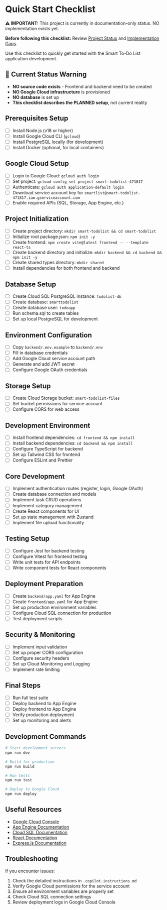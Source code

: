 # Quick Start Checklist

**⚠️ IMPORTANT:** This project is currently in documentation-only status. NO implementation exists yet.

**Before following this checklist:** Review [Project Status](./project/PROJECT_STATUS.md) and [Implementation Gaps](./project/IMPLEMENTATION_GAPS.md).

Use this checklist to quickly get started with the Smart To-Do List application development.

## 🚨 Current Status Warning

- **NO source code exists** - Frontend and backend need to be created
- **NO Google Cloud infrastructure** is provisioned
- **NO database** is set up
- **This checklist describes the PLANNED setup**, not current reality

## Prerequisites Setup
- [ ] Install Node.js (v18 or higher)
- [ ] Install Google Cloud CLI (`gcloud`)
- [ ] Install PostgreSQL locally (for development)
- [ ] Install Docker (optional, for local containers)

## Google Cloud Setup
- [ ] Login to Google Cloud: `gcloud auth login`
- [ ] Set project: `gcloud config set project smart-todolist-471817`
- [ ] Authenticate: `gcloud auth application-default login`
- [ ] Download service account key for `smartlist@smart-todolist-471817.iam.gserviceaccount.com`
- [ ] Enable required APIs (SQL, Storage, App Engine, etc.)

## Project Initialization
- [ ] Create project directory: `mkdir smart-todolist && cd smart-todolist`
- [ ] Initialize root package.json: `npm init -y`
- [ ] Create frontend: `npm create vite@latest frontend -- --template react-ts`
- [ ] Create backend directory and initialize: `mkdir backend && cd backend && npm init -y`
- [ ] Create shared types directory: `mkdir shared`
- [ ] Install dependencies for both frontend and backend

## Database Setup
- [ ] Create Cloud SQL PostgreSQL instance: `todolist-db`
- [ ] Create database: `smarttodolist`
- [ ] Create database user: `todoapp`
- [ ] Run schema.sql to create tables
- [ ] Set up local PostgreSQL for development

## Environment Configuration
- [ ] Copy `backend/.env.example` to `backend/.env`
- [ ] Fill in database credentials
- [ ] Add Google Cloud service account path
- [ ] Generate and add JWT secret
- [ ] Configure Google OAuth credentials

## Storage Setup
- [ ] Create Cloud Storage bucket: `smart-todolist-files`
- [ ] Set bucket permissions for service account
- [ ] Configure CORS for web access

## Development Environment
- [ ] Install frontend dependencies: `cd frontend && npm install`
- [ ] Install backend dependencies: `cd backend && npm install`
- [ ] Configure TypeScript for backend
- [ ] Set up Tailwind CSS for frontend
- [ ] Configure ESLint and Prettier

## Core Development
- [ ] Implement authentication routes (register, login, Google OAuth)
- [ ] Create database connection and models
- [ ] Implement task CRUD operations
- [ ] Implement category management
- [ ] Create React components for UI
- [ ] Set up state management with Zustand
- [ ] Implement file upload functionality

## Testing Setup
- [ ] Configure Jest for backend testing
- [ ] Configure Vitest for frontend testing
- [ ] Write unit tests for API endpoints
- [ ] Write component tests for React components

## Deployment Preparation
- [ ] Create `backend/app.yaml` for App Engine
- [ ] Create `frontend/app.yaml` for App Engine
- [ ] Set up production environment variables
- [ ] Configure Cloud SQL connection for production
- [ ] Test deployment scripts

## Security & Monitoring
- [ ] Implement input validation
- [ ] Set up proper CORS configuration
- [ ] Configure security headers
- [ ] Set up Cloud Monitoring and Logging
- [ ] Implement rate limiting

## Final Steps
- [ ] Run full test suite
- [ ] Deploy backend to App Engine
- [ ] Deploy frontend to App Engine
- [ ] Verify production deployment
- [ ] Set up monitoring and alerts

## Development Commands

```bash
# Start development servers
npm run dev

# Build for production
npm run build

# Run tests
npm run test

# Deploy to Google Cloud
npm run deploy
```

## Useful Resources

- [Google Cloud Console](https://console.cloud.google.com/)
- [App Engine Documentation](https://cloud.google.com/appengine/docs)
- [Cloud SQL Documentation](https://cloud.google.com/sql/docs)
- [React Documentation](https://react.dev/)
- [Express.js Documentation](https://expressjs.com/)

## Troubleshooting

If you encounter issues:
1. Check the detailed instructions in `.copilot-instructions.md`
2. Verify Google Cloud permissions for the service account
3. Ensure all environment variables are properly set
4. Check Cloud SQL connection settings
5. Review deployment logs in Google Cloud Console
